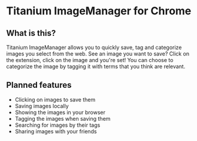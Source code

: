 Titanium ImageManager for Chrome
================================

What is this?
-------------

Titanium ImageManager allows you to quickly save, tag and categorize images you select from the web. See an image you want to save? Click on the extension, click on the image and you're set! You can choose to categorize the image by tagging it with terms that you think are relevant.

Planned features
----------------

* Clicking on images to save them
* Saving images locally
* Showing the images in your browser
* Tagging the images when saving them
* Searching for images by their tags
* Sharing images with your friends
